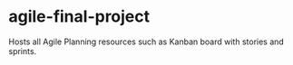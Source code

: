 # agile-final-project
Hosts all Agile Planning resources such as Kanban board with stories and sprints.
